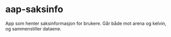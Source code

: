 # aap-saksinfo
App som henter saksinformasjon for brukere. Går både mot arena og kelvin, og sammenstiller dataene.
